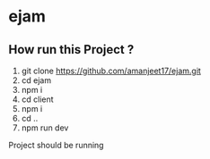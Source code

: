 # ejam

## How run this Project ?
1. git clone https://github.com/amanjeet17/ejam.git
2. cd ejam
3. npm i 
4. cd client
5. npm i
6. cd ..
7. npm run dev

Project should be running
